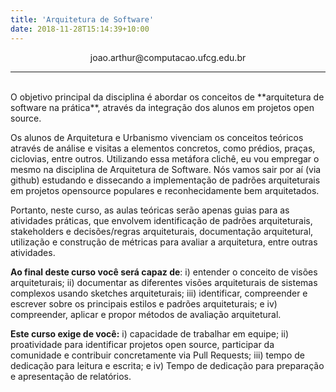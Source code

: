 ```yaml
---
title: 'Arquitetura de Software'
date: 2018-11-28T15:14:39+10:00
---
```


<p style="text-align:center">joao.arthur@computacao.ufcg.edu.br</p>

***

<br>
O objetivo principal da disciplina é abordar os conceitos de **arquitetura de software na prática**, através da integração dos alunos em projetos open source. 

Os alunos de Arquitetura e Urbanismo vivenciam os conceitos teóricos através de análise e visitas a elementos concretos, como prédios, praças, ciclovias, entre outros. Utilizando essa metáfora clichê, eu vou empregar o mesmo na disciplina de Arquitetura de Software. Nós vamos sair por aí (via github) estudando e dissecando a implementação de padrões arquiteturais em projetos opensource populares e reconhecidamente bem arquitetados.

Portanto, neste curso, as aulas teóricas serão apenas guias para as atividades práticas, que envolvem identificação de padrões arquiteturais, stakeholders e decisões/regras arquiteturais, documentação arquitetural, utilização e construção de métricas para avaliar a arquitetura, entre outras atividades. 

**Ao final deste curso você será capaz de**: i) entender o conceito de visões arquiteturais; ii) documentar as diferentes visões arquiteturais de sistemas complexos usando sketches arquiteturais; iii) identificar, compreender e escrever sobre os principais estilos e padrões arquiteturais; e iv) compreender, aplicar e propor métodos de avaliação arquitetural.

**Este curso exige de você:** i) capacidade de trabalhar em equipe; ii) proatividade para identificar projetos open source, participar da comunidade e contribuir concretamente via Pull Requests; iii) tempo de dedicação para leitura e escrita; e iv) Tempo de dedicação para preparação e apresentação de relatórios.